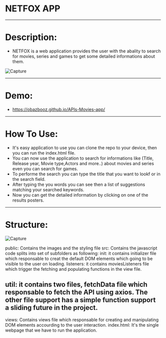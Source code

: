 # NETFOX APP
-------------------------------------------

# Description: 
* NETFOX is a web application provides the user with the abality to search for movies, series and games to get some detailed informations about them. 

![Capture](https://user-images.githubusercontent.com/90429106/145089110-23cebb42-06bc-4547-a719-9fe8440c9932.PNG)

-------------------------------------------
# Demo:
* https://obazbooz.github.io/APIs-Movies-app/

-------------------------------------------
# How To Use:
- It's easy application to use you can clone the repo to your device, then you can run the index.html file.
- You can now use the application to search for informations like (Title, Release year, Movie type,Actors and more..) about movies and series even you can search for games.
- To performe the search you can type the title that you want to lookf or in the search field.
- After typing the you words you can see then a list of suggestions matching your searched keywords. 
- Now you can get the detailed information by clicking on one of the results posters.

-------------------------------------------
# Structure:
![Capture](https://user-images.githubusercontent.com/90429106/145100126-47caeaec-62d3-491e-b6d5-03d456d7c873.PNG)

public: Contains the images and the styling file
src: Contains the javascript code splits into set of subfolders as following:
init: it contains initializer file which responsable to creat the default DOM elements which going to be visible to the user on loading.
listeners: it contains moviesListeners file which trigger the fetching and populating functions in the view file.
## util: it contains two files, fetchData file which responsable to fetch the API using axios. The other file support has a simple function support a sliding future in the project.
views: Contains views file which responsable for creating and manipulating DOM elements accourding to the user interaction.
index.html: It's the single webpage that we have to run the application.

